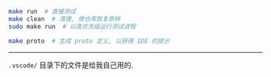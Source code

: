 ```bash
make run  # 直接测试
make clean  # 清理, 使仓库恢复原样
sudo make run  # 以高优先级运行测试进程
```

```bash
make proto  # 生成 proto 定义, 以获得 IDE 的提示
```

_________

`.vscode/` 目录下的文件是给我自己用的.
